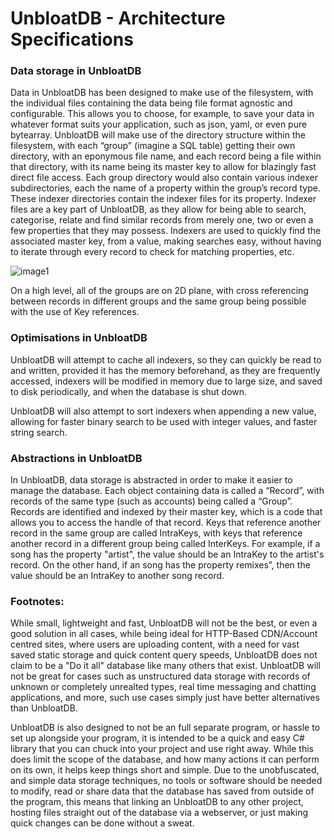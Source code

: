 # UnbloatDB - Architecture Specifications

### Data storage in UnbloatDB
Data in UnbloatDB has been designed to make use of the filesystem, with the individual files containing the data being file format agnostic and configurable. This allows you to choose, for example, to save your data in whatever format suits your application, such as json, yaml, or even pure bytearray. UnbloatDB will make use of the directory structure within the filesystem, with each “group” (imagine a SQL table) getting their own directory, with an eponymous file name, and each record being a file within that directory, with its name being its master key to allow for blazingly fast direct file access. Each group directory would also contain various indexer subdirectories, each the name of a property within the group’s record type. These indexer directories contain the indexer files for its property. Indexer files are a key part of UnbloatDB, as they allow for being able to search, categorise, relate and find similar records from merely one, two or even a few properties that they may possess. Indexers are used to quickly find the associated master key, from a value, making searches easy, without having to iterate through every record to check for matching properties, etc.

![image1](https://user-images.githubusercontent.com/73035340/203779698-965d8de1-fdcb-4db0-b032-719bf7fc6c10.png)
 
On a high level, all of the groups are on 2D plane, with cross referencing between records in different groups and the same group being possible with the use of Key references.

### Optimisations in UnbloatDB
UnbloatDB will attempt to cache all indexers, so they can quickly be read to and written, provided it has the memory beforehand, as they are frequently accessed, indexers will be modified in memory due to large size, and saved to disk periodically, and when the database is shut down.

UnbloatDB will also attempt to sort indexers when appending a new value, allowing for faster binary search to be used with integer values, and faster string search.

### Abstractions in UnbloatDB
In UnbloatDB, data storage is abstracted in order to make it easier to manage the database. Each object containing data is called a “Record”, with records of the same type (such as accounts) being called a “Group”. Records are identified and indexed by their master key, which is a code that allows you to access the handle of that record. Keys that reference another record in the same group are called IntraKeys, with keys that reference another record in a different group being called InterKeys. For example, if a song has the property "artist", the value should be an IntraKey to the artist's record. On the other hand, if an song has the property remixes”, then the value should be an IntraKey to another song record.

### Footnotes:
While small, lightweight and fast, UnbloatDB will not be the best, or even a good solution in all cases, while being ideal for HTTP-Based CDN/Account centred sites, where users are uploading content, with a need for vast saved static storage and quick content query speeds, UnbloatDB does not claim to be a "Do it all" database like many others that exist. UnbloatDB will not be great for cases such as unstructured data storage with records of unknown or completely unrealted types, real time messaging and chatting applications, and more, such use cases simply just have better alternatives than UnbloatDB.

UnbloatDB is also designed to not be an full separate program, or hassle to set up alongside your program, it is intended to be a quick and easy C# library that you can chuck into your project and use right away. While this does limit the scope of the database, and how many actions it can perform on its own, it helps keep things short and simple. Due to the unobfuscated, and simple data storage techniques, no tools or software should be needed to modify, read or share data that the database has saved from outside of the program, this means that linking an UnbloatDB to any other project, hosting files straight out of the database via a webserver, or just making quick changes can be done without a sweat.
